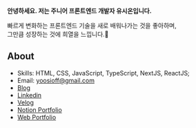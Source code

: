 **안녕하세요. 저는 주니어 프론트엔드 개발자 유시온입니다.**

빠르게 변화하는 프론트엔드 기술을 새로 배워나가는 것을 좋아하며,  
그만큼 성장하는 것에 희열을 느낍니다.🤩

## About

- Skills: HTML, CSS, JavaScript, TypeScript, NextJS, ReactJS;
- Email: yoosioff@gmail.com
- [Blog](https://sion-log.vercel.app/)
- [Linkedin](https://www.linkedin.com/in/%EC%8B%9C%EC%98%A8-%EC%9C%A0-021b02236/)
- [Velog](https://velog.io/@yoosion030)
- [Notion Portfolio](https://yoosion030.notion.site/73289634aa9c489fb55377d81a34fc2a?pvs=4)
- [Web Portfolio](https://yoosion030.github.io/Portfolio/)
